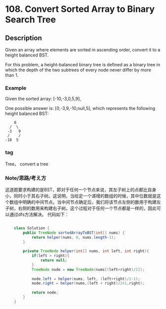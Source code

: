 # 108. Convert Sorted Array to Binary Search Tree

## Description

Given an array where elements are sorted in ascending order, convert it to a height balanced BST.

For this problem, a height-balanced binary tree is defined as a binary tree in which the depth of the two subtrees of every node never differ by more than 1.

### Example
Given the sorted array: [-10,-3,0,5,9],

One possible answer is: [0,-3,9,-10,null,5], which represents the following height balanced BST:

        0
      /  \
     -3   9
     /    /
    -10  5


### tag 
Tree， convert a tree

### Note/思路/考え方
这道题要求构建的是BST，即对于任何一个节点来说，其左子树上的点都比自身小，同时小于其右子树。这说明，当给定一个递增的数组的时候，其中位数就是这个数组中明确的中间节点。当中间节点确定后，我们将该节点左侧的数用于构建左子树，右侧的数用来构建右子树。这个过程对于任何一个节点都是一样的，因此可以通过dfs方法解决。
代码如下：
```java

    class Solution {
	    public TreeNode sortedArrayToBST(int[] nums) {
	        return helper(nums, 0, nums.length-1);
	    }
	    
	    private TreeNode helper(int[] nums, int left, int right){
	        if(left > right){
	            return null;
	        }
	        TreeNode node = new TreeNode(nums[(left+right)/2]);
	        
	        node.left = helper(nums, left, (left+right)/2-1);
	        node.right = helper(nums,(left + right)/2+1,right);
	        
	        return node;
	    }
    }
```